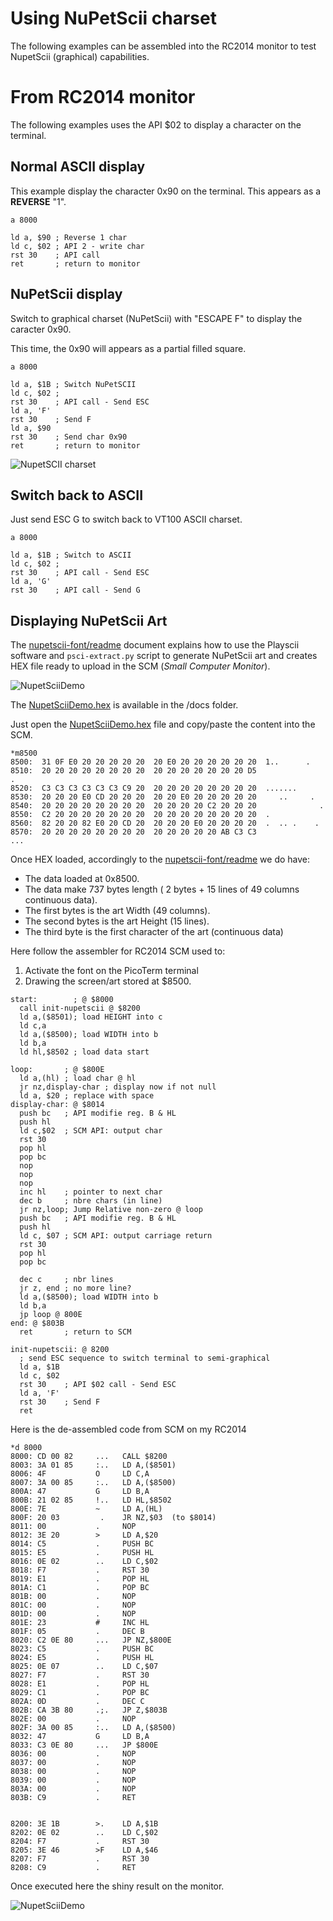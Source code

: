# Using NuPetScii charset

The following examples can be assembled into the RC2014 monitor to test NupetScii (graphical) capabilities.

# From RC2014 monitor

The following examples uses the API $02 to display a character on the terminal.

## Normal ASCII display

This example display the character 0x90 on the terminal. This appears as a __REVERSE__ "1".

```
a 8000

ld a, $90 ; Reverse 1 char
ld c, $02 ; API 2 - write char
rst 30    ; API call
ret       ; return to monitor
```

## NuPetScii display

Switch to graphical charset (NuPetScii) with "ESCAPE F" to display the caracter 0x90.

This time, the 0x90 will appears as a partial filled square.

```
a 8000

ld a, $1B ; Switch NuPetSCII
ld c, $02 ;
rst 30    ; API call - Send ESC
ld a, 'F'
rst 30    ; Send F
ld a, $90
rst 30    ; Send char 0x90
ret       ; return to monitor
```

![NupetSCII charset](../nupetscii-font/nupet-ascii-reduced.png)

## Switch back to ASCII

Just send ESC G to switch back to VT100 ASCII charset.

```
a 8000

ld a, $1B ; Switch to ASCII
ld c, $02 ;
rst 30    ; API call - Send ESC
ld a, 'G'
rst 30    ; API call - Send G
```

## Displaying NuPetScii Art

The [nupetscii-font/readme](../nupetscii-font/readme.md) document explains how to use the Playscii software and `psci-extract.py` script to generate NuPetScii art and creates HEX file ready to upload in the SCM (_Small Computer Monitor_).

![NupetSciiDemo](_static/NupetSciiDemo.jpg)

The [NupetSciiDemo.hex](NupetSciiDemo.hex) is available in the /docs folder.

Just open the [NupetSciiDemo.hex](NupetSciiDemo.hex) file and copy/paste the content into the SCM.

```
*m8500                                                                          
8500:  31 0F E0 20 20 20 20 20  20 E0 20 20 20 20 20 20  1..      .             
8510:  20 20 20 20 20 20 20 20  20 20 20 20 20 20 20 D5                 .       
8520:  C3 C3 C3 C3 C3 C3 C9 20  20 20 20 20 20 20 20 20  .......                
8530:  20 20 20 E0 CD 20 20 20  20 20 E0 20 20 20 20 20     ..     .            
8540:  20 20 20 20 20 20 20 20  20 20 20 20 C2 20 20 20              .          
8550:  C2 20 20 20 20 20 20 20  20 20 20 20 20 20 20 20  .                      
8560:  82 20 20 82 E0 20 CD 20  20 20 20 E0 20 20 20 20  .  .. .    .           
8570:  20 20 20 20 20 20 20 20  20 20 20 20 20 AB C3 C3               ...
```

Once HEX loaded, accordingly to the [nupetscii-font/readme](../nupetscii-font/readme.md) we do have:
* The data loaded at 0x8500.
* The data make 737 bytes length ( 2 bytes + 15 lines of 49 columns continuous data).
* The first bytes is the art Width (49 columns).
* The second bytes is the art Height (15 lines).
* The third byte is the first character of the art (continuous data)

Here follow the assembler for RC2014 SCM used to:
1. Activate the font on the PicoTerm terminal
2. Drawing the screen/art stored at $8500.

```
start:        ; @ $8000
  call init-nupetscii @ $8200
  ld a,($8501); load HEIGHT into c
  ld c,a      
  ld a,($8500); load WIDTH into b
  ld b,a
  ld hl,$8502 ; load data start

loop:       ; @ $800E
  ld a,(hl) ; load char @ hl
  jr nz,display-char ; display now if not null
  ld a, $20 ; replace with space
display-char: @ $8014
  push bc   ; API modifie reg. B & HL
  push hl
  ld c,$02  ; SCM API: output char
  rst 30
  pop hl
  pop bc
  nop
  nop
  nop
  inc hl    ; pointer to next char
  dec b     ; nbre chars (in line)
  jr nz,loop; Jump Relative non-zero @ loop
  push bc   ; API modifie reg. B & HL
  push hl
  ld c, $07 ; SCM API: output carriage return
  rst 30
  pop hl
  pop bc

  dec c     ; nbr lines
  jr z, end ; no more line?
  ld a,($8500); load WIDTH into b
  ld b,a  
  jp loop @ 800E
end: @ $803B
  ret       ; return to SCM

init-nupetscii: @ 8200
  ; send ESC sequence to switch terminal to semi-graphical
  ld a, $1B
  ld c, $02
  rst 30    ; API $02 call - Send ESC
  ld a, 'F'
  rst 30    ; Send F
  ret
```

Here is the de-assembled code from SCM on my RC2014
```
*d 8000                                                                         
8000: CD 00 82     ...   CALL $8200                                             
8003: 3A 01 85     :..   LD A,($8501)                                           
8006: 4F           O     LD C,A                                                 
8007: 3A 00 85     :..   LD A,($8500)                                           
800A: 47           G     LD B,A                                                 
800B: 21 02 85     !..   LD HL,$8502                                            
800E: 7E           ~     LD A,(HL)                                              
800F: 20 03         .    JR NZ,$03  (to $8014)                                  
8011: 00           .     NOP                                                    
8012: 3E 20        >     LD A,$20                                               
8014: C5           .     PUSH BC                                                
8015: E5           .     PUSH HL                                                
8016: 0E 02        ..    LD C,$02                                               
8018: F7           .     RST 30                                                 
8019: E1           .     POP HL                                                 
801A: C1           .     POP BC                                                 
801B: 00           .     NOP                                                    
801C: 00           .     NOP                                                    
801D: 00           .     NOP                                                    
801E: 23           #     INC HL                                                 
801F: 05           .     DEC B                                                  
8020: C2 0E 80     ...   JP NZ,$800E                                            
8023: C5           .     PUSH BC                                                
8024: E5           .     PUSH HL                                                
8025: 0E 07        ..    LD C,$07                                               
8027: F7           .     RST 30                                                 
8028: E1           .     POP HL                                                 
8029: C1           .     POP BC                                                 
802A: 0D           .     DEC C                                                  
802B: CA 3B 80     .;.   JP Z,$803B                                             
802E: 00           .     NOP                                                    
802F: 3A 00 85     :..   LD A,($8500)                                           
8032: 47           G     LD B,A                                                 
8033: C3 0E 80     ...   JP $800E                                               
8036: 00           .     NOP                                                    
8037: 00           .     NOP                                                    
8038: 00           .     NOP                                                    
8039: 00           .     NOP                                                    
803A: 00           .     NOP                                                    
803B: C9           .     RET  


8200: 3E 1B        >.    LD A,$1B                                               
8202: 0E 02        ..    LD C,$02                                               
8204: F7           .     RST 30                                                 
8205: 3E 46        >F    LD A,$46                                               
8207: F7           .     RST 30                                                 
8208: C9           .     RET
```

Once executed here the shiny result on the monitor.

![NupetSciiDemo](_static/NupetSciiDemo-result.jpg)
